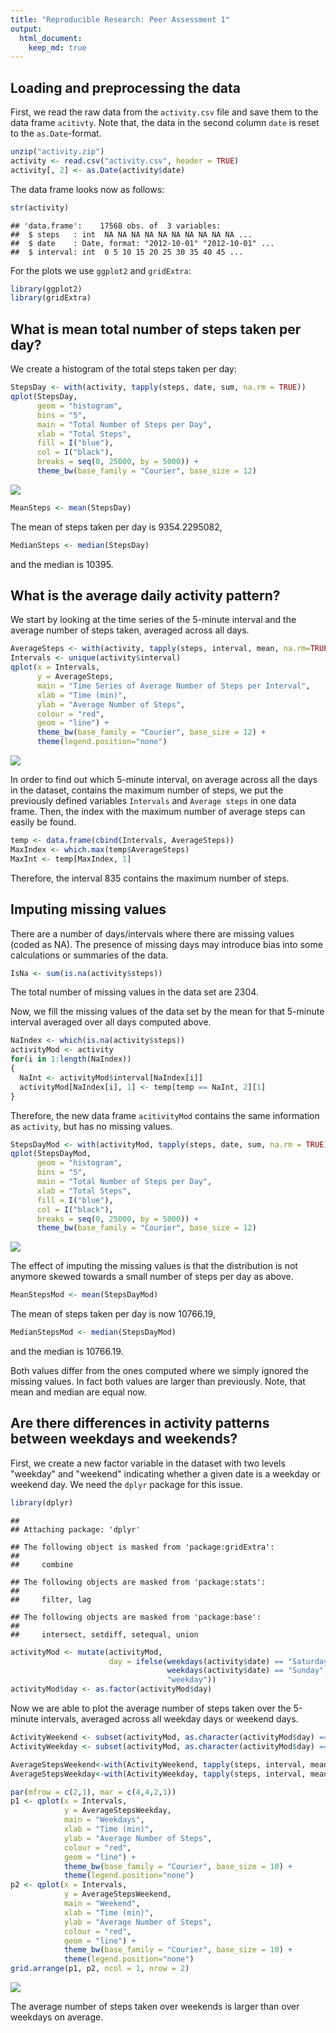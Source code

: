 ```yaml
---
title: "Reproducible Research: Peer Assessment 1"
output: 
  html_document:
    keep_md: true
---
```



## Loading and preprocessing the data
First, we read the raw data from the `activity.csv` file and save them to the data frame 
`acitivty`. Note that, the data in the second column `date` is reset to the `as.Date`-format.


```r
unzip("activity.zip")
activity <- read.csv("activity.csv", header = TRUE)
activity[, 2] <- as.Date(activity$date)
```

The data frame looks now as follows:


```r
str(activity)
```

```
## 'data.frame':	17568 obs. of  3 variables:
##  $ steps   : int  NA NA NA NA NA NA NA NA NA NA ...
##  $ date    : Date, format: "2012-10-01" "2012-10-01" ...
##  $ interval: int  0 5 10 15 20 25 30 35 40 45 ...
```

For the plots we use `ggplot2` and `gridExtra`:


```r
library(ggplot2)
library(gridExtra)
```

## What is mean total number of steps taken per day?

We create a histogram of the total steps taken per day:


```r
StepsDay <- with(activity, tapply(steps, date, sum, na.rm = TRUE))
qplot(StepsDay,
      geom = "histogram", 
      bins = "5", 
      main = "Total Number of Steps per Day", 
      xlab = "Total Steps", 
      fill = I("blue"),
      col = I("black"),
      breaks = seq(0, 25000, by = 5000)) + 
      theme_bw(base_family = "Courier", base_size = 12)
```

![](PA1_template_files/figure-html/histogram1-1.png)<!-- -->



```r
MeanSteps <- mean(StepsDay)
```

The mean of steps taken per day is 9354.2295082, 


```r
MedianSteps <- median(StepsDay)
```

and the median is 10395. 

## What is the average daily activity pattern?
We start by looking at the time series of the 5-minute interval and the average number of 
steps taken, averaged across all days.


```r
AverageSteps <- with(activity, tapply(steps, interval, mean, na.rm=TRUE))
Intervals <- unique(activity$interval)
qplot(x = Intervals, 
      y = AverageSteps, 
      main = "Time Series of Average Number of Steps per Interval", 
      xlab = "Time (min)", 
      ylab = "Average Number of Steps",
      colour = "red", 
      geom = "line") + 
      theme_bw(base_family = "Courier", base_size = 12) + 
      theme(legend.position="none")
```

![](PA1_template_files/figure-html/timeseries-1.png)<!-- -->

In order to find out which 5-minute interval, on average across all the days in the dataset, 
contains the maximum number of steps, we put the previously defined variables `Intervals` and 
`Average steps` in one data frame. Then, the index with the maximum number of average steps 
can easily be found. 


```r
temp <- data.frame(cbind(Intervals, AverageSteps))
MaxIndex <- which.max(temp$AverageSteps)
MaxInt <- temp[MaxIndex, 1]
```

Therefore, the interval 835 contains the maximum number of steps.

## Imputing missing values

There are a number of days/intervals where there are missing values (coded as NA). 
The presence of missing days may introduce bias into some calculations or summaries of the 
data.


```r
IsNa <- sum(is.na(activity$steps))
```

The total number of missing values in the data set are 2304.

Now, we fill the missing values of the data set by the mean for that 5-minute interval 
averaged over all days computed above. 


```r
NaIndex <- which(is.na(activity$steps))
activityMod <- activity
for(i in 1:length(NaIndex))
{
  NaInt <- activityMod$interval[NaIndex[i]]
  activityMod[NaIndex[i], 1] <- temp[temp == NaInt, 2][1]
}
```

Therefore, the new data frame `acitivityMod` contains the same information as `activity`, but 
has no missing values.


```r
StepsDayMod <- with(activityMod, tapply(steps, date, sum, na.rm = TRUE))
qplot(StepsDayMod,
      geom = "histogram", 
      bins = "5", 
      main = "Total Number of Steps per Day", 
      xlab = "Total Steps", 
      fill = I("blue"),
      col = I("black"),
      breaks = seq(0, 25000, by = 5000)) + 
      theme_bw(base_family = "Courier", base_size = 12)
```

![](PA1_template_files/figure-html/histogram2-1.png)<!-- -->

The effect of imputing the missing values is that the distribution is not anymore 
skewed towards a small number of steps per day as above. 


```r
MeanStepsMod <- mean(StepsDayMod)
```

The mean of steps taken per day is now 10766.19, 


```r
MedianStepsMod <- median(StepsDayMod)
```

and the median is 10766.19. 

Both values differ from the ones computed where we simply ignored the missing values. In fact 
both values are larger than previously. Note, that mean and median are equal now.

## Are there differences in activity patterns between weekdays and weekends?

First, we create a new factor variable in the dataset with two levels "weekday" and "weekend" 
indicating whether a given date is a weekday or weekend day. We need the `dplyr` package for 
this issue.


```r
library(dplyr)
```

```
## 
## Attaching package: 'dplyr'
```

```
## The following object is masked from 'package:gridExtra':
## 
##     combine
```

```
## The following objects are masked from 'package:stats':
## 
##     filter, lag
```

```
## The following objects are masked from 'package:base':
## 
##     intersect, setdiff, setequal, union
```

```r
activityMod <- mutate(activityMod, 
                      day = ifelse(weekdays(activity$date) == "Saturday" |     
                                   weekdays(activity$date) == "Sunday", "weekend", 
                                   "weekday"))
activityMod$day <- as.factor(activityMod$day)
```

Now we are able to plot the average number of steps taken over the 5-minute intervals, 
averaged across all weekday days or weekend days.


```r
ActivityWeekend <- subset(activityMod, as.character(activityMod$day) == "weekend")
ActivityWeekday <- subset(activityMod, as.character(activityMod$day) == "weekday")

AverageStepsWeekend<-with(ActivityWeekend, tapply(steps, interval, mean, na.rm = TRUE))
AverageStepsWeekday<-with(ActivityWeekday, tapply(steps, interval, mean, na.rm = TRUE))

par(mfrow = c(2,1), mar = c(4,4,2,1))
p1 <- qplot(x = Intervals, 
            y = AverageStepsWeekday, 
            main = "Weekdays", 
            xlab = "Time (min)", 
            ylab = "Average Number of Steps",
            colour = "red", 
            geom = "line") + 
            theme_bw(base_family = "Courier", base_size = 10) + 
            theme(legend.position="none")
p2 <- qplot(x = Intervals, 
            y = AverageStepsWeekend, 
            main = "Weekend", 
            xlab = "Time (min)", 
            ylab = "Average Number of Steps",
            colour = "red", 
            geom = "line") + 
            theme_bw(base_family = "Courier", base_size = 10) + 
            theme(legend.position="none")
grid.arrange(p1, p2, ncol = 1, nrow = 2)
```

![](PA1_template_files/figure-html/weekday_vs_weekend-1.png)<!-- -->

The average number of steps taken over weekends is larger than over weekdays on average.

